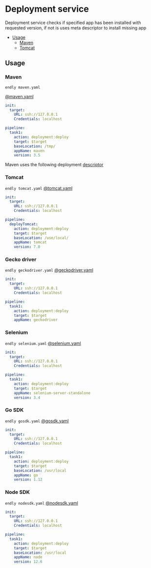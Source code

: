 # Deployment service
Deployment service checks if specified app has been installed with requested version,
if not is uses meta descriptor to install missing app

- [Usage](#usage)
    - [Maven](#maven)
    - [Tomcat](#tomcat)
    
    
## Usage

### Maven

```endly maven.yaml```

[@maven.yaml](usage/maven.yaml)
```yaml
init:
  target:
    URL: ssh://127.0.0.1
    Credentials: localhost

pipeline:
  task1:
    action: deployment:deploy
    target: $target
    baseLocation: /tmp/
    appName: maven
    version: 3.5

```

Maven uses the following deployment [descriptor](https://github.com/viant/endly/blob/master/shared/meta/deployment/maven.json)

### Tomcat

```endly tomcat.yaml```
[@tomcat.yaml](usage/tomcat.yaml)

```yaml
init:
  target:
    URL: ssh://127.0.0.1
    Credentials: localhost

pipeline:
  deployTomcat:
    action: deployment:deploy
    target: $target
    baseLocation: /use/local/
    appName: tomcat
    version: 7.0  
```

### Gecko driver


```endly geckodriver.yaml```
[@geckodriver.yaml](usage/geckodriver.yaml)
```yaml
init:
  target:
    URL: ssh://127.0.0.1
    Credentials: localhost

pipeline:
  task1:
    action: deployment:deploy
    target: $target
    appName: geckodriver
```

### Selenium


```endly selenium.yaml```
[@selenium.yaml](usage/selenium.yaml)
```yaml
init:
  target:
    URL: ssh://127.0.0.1
    Credentials: localhost

pipeline:
  task1:
    action: deployment:deploy
    target: $target
    appName: selenium-server-standalone
    version: 3.4
```

### Go SDK

```endly gosdk.yaml```
[@gosdk.yaml](usage/gosdk.yaml)

```yaml
init:
  target:
    URL: ssh://127.0.0.1
    Credentials: localhost

pipeline:
  task1:
    action: deployment:deploy
    target: $target
    baseLocation: /usr/local
    appName: go
    version: 1.12

```

### Node SDK


```endly nodesdk.yaml```
[@nodesdk.yaml](usage/nodesdk.yaml)


```yaml
init:
  target:
    URL: ssh://127.0.0.1
    Credentials: localhost

pipeline:
  task1:
    action: deployment:deploy
    target: $target
    baseLocation: /usr/local
    appName: node
    version: 12.6

```

